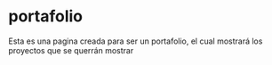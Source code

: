 # portafolio
Esta es una pagina creada para ser un portafolio, el cual mostrará los proyectos que se querrán mostrar 
